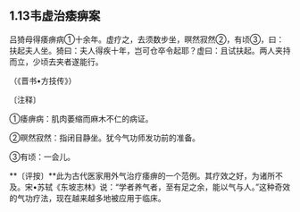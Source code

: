 ## 1.13韦虚治痿痹案

吕猗母得痿痹病①十余年。虚疗之，去须数步坐，暝然寂然②，有顷③，曰：扶起夫人坐。猗曰：夫人得疾十年，岂可仓卒令起耶？虚曰：且试扶起。两人夹持而立，少顷去夹者遂能行。

（《晋书•方技传》）

〔注释〕

①痿痹病：肌肉萎缩而麻木不仁的病证。

②暝然寂然：指闭目静坐。犹今气功师发功前的准备。

③有顷：一会儿。

**〔评按〕**此为古代医家用外气治疗痿痹的一个范例。其疗效之好，为诸所不及。宋•苏轼《东坡志林》说：“学者养气者，至有足之余，能以气与人。”这种奇效的气功疗法，现在越来越多地被应用于临床。
